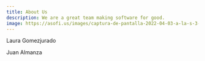 ```yaml
---
title: About Us
description: We are a great team making software for good.
image: https://asofi.us/images/captura-de-pantalla-2022-04-03-a-la-s-3-58-47-p-m.png
---
```


Laura Gomezjurado

Juan Almanza
